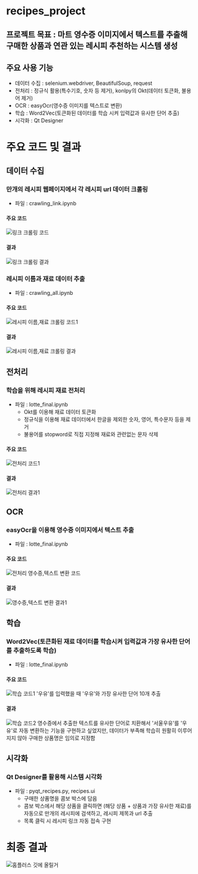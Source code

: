 # recipes_project

## 프로젝트 목표 : 마트 영수증 이미지에서 텍스트를 추출해 구매한 상품과 연관 있는 레시피 추천하는 시스템 생성

## 주요 사용 기능
  - 데이터 수집 : selenium.webdriver, BeautifulSoup, request
  - 전처리 : 정규식 활용(특수기호, 숫자 등 제거), konlpy의 Okt(데이터 토큰화, 불용어 제거)
  - OCR : easyOcr(영수증 이미지를 텍스트로 변환)
  - 학습 : Word2Vec(토큰화된 데이터를 학습 시켜 입력값과 유사한 단어 추출)
  - 시각화 : Qt Designer
  
# 주요 코드 및 결과

## 데이터 수집
### 만개의 레시피 웹페이지에서 각 레시피 url 데이터 크롤링
- 파일 : crawling_link.ipynb
#### 주요 코드
![링크 크롤링 코드](https://user-images.githubusercontent.com/108312150/191641441-f312862b-0b73-41ef-99c1-4b30f34b59cf.png)
#### 결과
![링크 크롤링 결과](https://user-images.githubusercontent.com/108312150/191641378-b27e78f4-3e3e-41c6-ac7f-76b984c372ad.png)

### 레시피 이름과 재료 데이터 추출
- 파일 : crawling_all.ipynb
#### 주요 코드
![레시피 이름,재료 크롤링 코드1](https://user-images.githubusercontent.com/108312150/191641626-a4cb8886-8428-4677-bca1-913457cb4760.png)
#### 결과
![레시피 이름,재료 크롤링 결과](https://user-images.githubusercontent.com/108312150/191641639-a7213631-8b97-4e3a-8f20-416880ceabb1.png)

## 전처리
### 학습을 위해 레시피 재료 전처리
- 파일 : lotte_final.ipynb
  - Okt를 이용해 재료 데이터 토큰화
  - 정규식을 이용해 재료 데이터에서 한글을 제외한 숫자, 영어, 특수문자 등을 제거
  - 불용어를 stopword로 직접 지정해 재료와 관련없는 문자 삭제
#### 주요 코드
![전처리 코드1](https://user-images.githubusercontent.com/108312150/191641925-1dbb5772-2474-4e83-998a-a42457639801.png)
#### 결과
![전처리 결과1](https://user-images.githubusercontent.com/108312150/191641995-27c0edd3-26ca-40b3-803d-82315c45b507.png)

## OCR
### easyOcr을 이용해 영수증 이미지에서 텍스트 추출
- 파일 : lotte_final.ipynb
#### 주요 코드
![전처리 영수증,텍스트 변환 코드](https://user-images.githubusercontent.com/108312150/191643407-e99e56cc-d253-4899-93fb-0ea19843213e.png)
#### 결과
![영수증,텍스트 변환 결과1](https://user-images.githubusercontent.com/108312150/191642231-1deeff79-46a5-40a7-a177-c1e4ea035f90.png)

## 학습
### Word2Vec(토큰화된 재료 데이터를 학습시켜 입력값과 가장 유사한 단어를 추출하도록 학습)
- 파일 : lotte_final.ipynb
#### 주요 코드
![학습 코드1](https://user-images.githubusercontent.com/108312150/191642329-4115343c-9398-4643-82fb-a7a700fc741a.png)
'우유'를 입력했을 때 '우유'와 가장 유사한 단어 10개 추출
#### 결과
![학습 코드2](https://user-images.githubusercontent.com/108312150/191642396-561e447b-391d-4c0a-b356-71179c003f6b.png)
영수증에서 추출한 텍스트를 유사한 단어로 치환해서 '서울우유'를 '우유'로 자동 변환하는 기능을 구현하고 싶었지만, 데이터가 부족해 학습히 원활히 이루어지지 않아 구매한 상품명은 임의로 지정함
  
## 시각화
### Qt Designer를 활용해 시스템 시각화
- 파일 : pyqt_recipes.py, recipes.ui
  - 구매한 상품명을 콤보 박스에 담음
  - 콤보 박스에서 해당 상품을 클릭하면 (해당 상품 + 상품과 가장 유사한 재료)를 자동으로 만개의 레시피에 검색하고, 레시피 제목과 url 추출
  - 목록 클릭 시 레시피 링크 자동 접속 구현
    
# 최종 결과
![홈플러스 깃에 올릴거](https://user-images.githubusercontent.com/108312150/191684600-3f83d90d-88fa-4024-b30a-74fd3cfaf3c0.gif)

  
